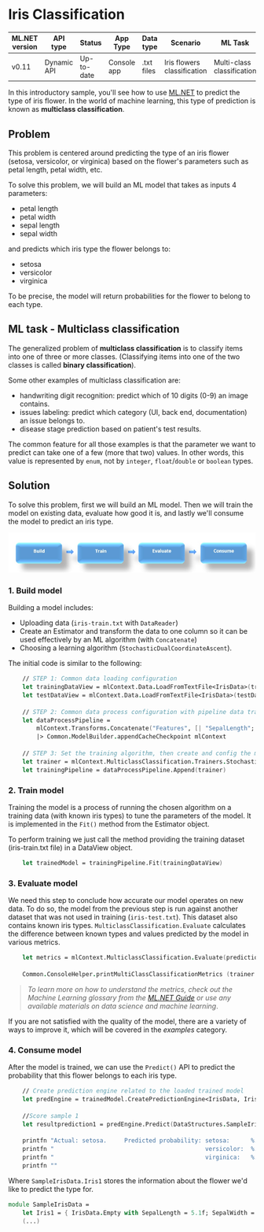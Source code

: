 # Iris Classification

| ML.NET version | API type          | Status                        | App Type    | Data type | Scenario            | ML Task                   | Algorithms                  |
|----------------|-------------------|-------------------------------|-------------|-----------|---------------------|---------------------------|-----------------------------|
| v0.11           | Dynamic API | Up-to-date | Console app | .txt files | Iris flowers classification | Multi-class classification | Sdca Multi-class |

In this introductory sample, you'll see how to use [ML.NET](https://www.microsoft.com/net/learn/apps/machine-learning-and-ai/ml-dotnet) to predict the type of iris flower. In the world of machine learning, this type of prediction is known as **multiclass classification**.

## Problem
This problem is centered around predicting the type of an iris flower (setosa, versicolor, or virginica) based on the flower's parameters such as petal length, petal width, etc.

To solve this problem, we will build an ML model that takes as inputs 4 parameters: 
* petal length
* petal width
* sepal length
* sepal width

and predicts which iris type the flower belongs to:
* setosa
* versicolor
* virginica

To be precise, the model will return probabilities for the flower to belong to each type.

## ML task - Multiclass classification
The generalized problem of **multiclass classification** is to classify items into one of three or more classes. (Classifying items into one of the two classes is called **binary classification**).

Some other examples of multiclass classification are:
* handwriting digit recognition: predict which of 10 digits (0-9) an image contains.
* issues labeling: predict which category (UI, back end, documentation) an issue belongs to.
* disease stage prediction based on patient's test results.

The common feature for all those examples is that the parameter we want to predict can take one of a few (more that two) values. In other words, this value is represented by `enum`, not by `integer`, `float`/`double` or `boolean` types.

## Solution
To solve this problem, first we will build an ML model. Then we will train the model on existing data, evaluate how good it is, and lastly we'll consume the model to predict an iris type.

![Build -> Train -> Evaluate -> Consume](../shared_content/modelpipeline.png)

### 1. Build model

Building a model includes: 
* Uploading data (`iris-train.txt` with `DataReader`)
* Create an Estimator and transform the data to one column so it can be used effectively by an ML algorithm (with `Concatenate`)
* Choosing a learning algorithm (`StochasticDualCoordinateAscent`). 


The initial code is similar to the following:
```fsharp
    // STEP 1: Common data loading configuration
    let trainingDataView = mlContext.Data.LoadFromTextFile<IrisData>(trainDataPath, hasHeader = true)
    let testDataView = mlContext.Data.LoadFromTextFile<IrisData>(testDataPath, hasHeader = true)
    
    // STEP 2: Common data process configuration with pipeline data transformations
    let dataProcessPipeline =
        mlContext.Transforms.Concatenate("Features", [| "SepalLength"; "SepalWidth"; "PetalLength"; "PetalWidth"|])
        |> Common.ModelBuilder.appendCacheCheckpoint mlContext

    // STEP 3: Set the training algorithm, then create and config the modelBuilder
    let trainer = mlContext.MulticlassClassification.Trainers.StochasticDualCoordinateAscent(labelColumnName = DefaultColumnNames.Label, featureColumnName = DefaultColumnNames.Features)
    let trainingPipeline = dataProcessPipeline.Append(trainer)
```
### 2. Train model
Training the model is a process of running the chosen algorithm on a training data (with known iris types) to tune the parameters of the model. It is implemented in the `Fit()` method from the Estimator object. 

To perform training we just call the method providing the training dataset (iris-train.txt file) in a DataView object.

```fsharp
    let trainedModel = trainingPipeline.Fit(trainingDataView)
```
### 3. Evaluate model
We need this step to conclude how accurate our model operates on new data. To do so, the model from the previous step is run against another dataset that was not used in training (`iris-test.txt`). This dataset also contains known iris types. `MulticlassClassification.Evaluate` calculates the difference between known types and values predicted by the model in various metrics.

```fsharp
    let metrics = mlContext.MulticlassClassification.Evaluate(predictions, "Label", "Score")

    Common.ConsoleHelper.printMultiClassClassificationMetrics (trainer.ToString()) metric
```
>*To learn more on how to understand the metrics, check out the Machine Learning glossary from the [ML.NET Guide](https://docs.microsoft.com/en-us/dotnet/machine-learning/) or use any available materials on data science and machine learning*.

If you are not satisfied with the quality of the model, there are a variety of ways to improve it, which will be covered in the *examples* category.
### 4. Consume model
After the model is trained, we can use the `Predict()` API to predict the probability that this flower belongs to each iris type. 

```fsharp
    // Create prediction engine related to the loaded trained model
    let predEngine = trainedModel.CreatePredictionEngine<IrisData, IrisPrediction>(mlContext)

    //Score sample 1
    let resultprediction1 = predEngine.Predict(DataStructures.SampleIrisData.Iris1)

    printfn "Actual: setosa.     Predicted probability: setosa:      %.4f" resultprediction1.Score.[0]
    printfn "                                           versicolor:  %.4f" resultprediction1.Score.[1]
    printfn "                                           virginica:   %.4f" resultprediction1.Score.[2]
    printfn ""
```
Where `SampleIrisData.Iris1` stores the information about the flower we'd like to predict the type for.
```fsharp
module SampleIrisData =
    let Iris1 = { IrisData.Empty with SepalLength = 5.1f; SepalWidth = 3.3f; PetalLength = 1.6f; PetalWidth= 0.2f}
    (...)
```
